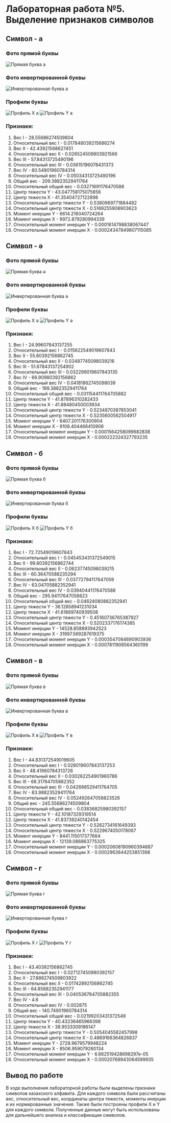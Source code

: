 # Лабораторная работа №5. Выделение признаков символов

## Символ - а

### Фото прямой буквы
![Прямая буква а](../generated_images_letters/а.png)

### Фото инвертированной буквы
![Инвертированная буква а](../generated_images_inverse_letters/а.png)

### Профили буквы
![Профиль X а](../profiles/а_profile_x.png)
![Профиль Y а](../profiles/а_profile_y.png)

### Признаки:
1. Вес I - 28.55686274509804
2. Относительный вес I - 0.017848039215686274
3. Вес II - 42.43921568627451
4. Относительный вес II - 0.026524509803921566
5. Вес III - 57.84313725490196
6. Относительный вес III - 0.03615196078431373
7. Вес IV - 80.54901960784314
8. Относительный вес IV - 0.05034313725490196
9. Общий вес - 209.38823529411764
10. Относительный общий вес - 0.03271691176470588
11. Центр тяжести Y - 43.047758175075856
12. Центр тяжести X - 41.35404727122898
13. Относительный центр тяжести Y - 0.5380969771884482
14. Относительный центр тяжести X - 0.5169255908903623
15. Момент инерции Y - 6614.216040724264
16. Момент инерции X - 9972.879280994339
17. Относительный момент инерции Y - 0.0001614798838067447
18. Относительный момент инерции X - 0.00024347849807115085

## Символ - ә

### Фото прямой буквы
![Прямая буква ә](../generated_images_letters/ә.png)

### Фото инвертированной буквы
![Инвертированная буква ә](../generated_images_inverse_letters/ә.png)

### Профили буквы
![Профиль X ә](../profiles/ә_profile_x.png)
![Профиль Y ә](../profiles/ә_profile_y.png)

### Признаки:
1. Вес I - 24.99607843137255
2. Относительный вес I - 0.015622549019607843
3. Вес II - 55.80392156862745
4. Относительный вес II - 0.03487745098039216
5. Вес III - 51.67843137254902
6. Относительный вес III - 0.032299019607843135
7. Вес IV - 66.90980392156862
8. Относительный вес IV - 0.04181862745098039
9. Общий вес - 199.38823529411764
10. Относительный общий вес - 0.031154411764705882
11. Центр тяжести Y - 41.87896310282433
12. Центр тяжести X - 41.88480450003934
13. Относительный центр тяжести Y - 0.5234870387853041
14. Относительный центр тяжести X - 0.5235600562504917
15. Момент инерции Y - 6407.201176300904
16. Момент инерции X - 9106.404466410906
17. Относительный момент инерции Y - 0.0001564258099682838
18. Относительный момент инерции X - 0.000222324327793235

## Символ - б

### Фото прямой буквы
![Прямая буква б](../generated_images_letters/б.png)

### Фото инвертированной буквы
![Инвертированная буква б](../generated_images_inverse_letters/б.png)

### Профили буквы
![Профиль X б](../profiles/б_profile_x.png)
![Профиль Y б](../profiles/б_profile_y.png)

### Признаки:
1. Вес I - 72.72549019607843
2. Относительный вес I - 0.045453431372549015
3. Вес II - 99.80392156862744
4. Относительный вес II - 0.06237745098039215
5. Вес III - 60.36470588235294
6. Относительный вес III - 0.03772794117647059
7. Вес IV - 63.04705882352941
8. Относительный вес IV - 0.03940441176470588
9. Общий вес - 295.94117647058823
10. Относительный общий вес - 0.04624080882352941
11. Центр тяжести Y - 36.12858941231034
12. Центр тяжести X - 41.61869740939508
13. Относительный центр тяжести Y - 0.45160736765387927
14. Относительный центр тяжести X - 0.5202337176174385
15. Момент инерции Y - 14528.858893942523
16. Момент инерции X - 31997.569287619375
17. Относительный момент инерции Y - 0.0003547084690903936
18. Относительный момент инерции X - 0.0007811906564360199

## Символ - в

### Фото прямой буквы
![Прямая буква в](../generated_images_letters/в.png)

### Фото инвертированной буквы
![Инвертированная буква в](../generated_images_inverse_letters/в.png)

### Профили буквы
![Профиль X в](../profiles/в_profile_x.png)
![Профиль Y в](../profiles/в_profile_y.png)

### Признаки:
1. Вес I - 44.831372549019605
2. Относительный вес I - 0.028019607843137253
3. Вес II - 48.41960784313726
4. Относительный вес II - 0.030262254901960786
5. Вес III - 68.31764705882352
6. Относительный вес III - 0.042698529411764705
7. Вес IV - 83.98823529411764
8. Относительный вес IV - 0.052492647058823526
9. Общий вес - 245.55686274509804
10. Относительный общий вес - 0.03836825980392157
11. Центр тяжести Y - 42.10187329319514
12. Центр тяжести X - 41.83739240142454
13. Относительный центр тяжести Y - 0.5262734161649393
14. Относительный центр тяжести X - 0.5229674050178067
15. Момент инерции Y - 8441.115017377664
16. Момент инерции X - 12139.086863775325
17. Относительный момент инерции Y - 0.00020608190960394687
18. Относительный момент инерции X - 0.0002963644253851398

## Символ - г

### Фото прямой буквы
![Прямая буква г](../generated_images_letters/г.png)

### Фото инвертированной буквы
![Инвертированная буква г](../generated_images_inverse_letters/г.png)

### Профили буквы
![Профиль X г](../profiles/г_profile_x.png)
![Профиль Y г](../profiles/г_profile_y.png)

### Признаки:
1. Вес I - 43.40392156862745
2. Относительный вес I - 0.027127450980392157
3. Вес II - 27.886274509803922
4. Относительный вес II - 0.01742892156862745
5. Вес III - 64.85882352941177
6. Относительный вес III - 0.040536764705882355
7. Вес IV - 4.6
8. Относительный вес IV - 0.002875
9. Общий вес - 140.74901960784314
10. Относительный общий вес - 0.02199203431372549
11. Центр тяжести Y - 40.43236465966398
12. Центр тяжести X - 38.9533309186147
13. Относительный центр тяжести Y - 0.5054045582457998
14. Относительный центр тяжести X - 0.4869166364826837
15. Момент инерции Y - 2728.9679579948224
16. Момент инерции X - 8506.959079260134
17. Относительный момент инерции Y - 6.662519428698297e-05
18. Относительный момент инерции X - 0.00020768943064599935

## Вывод по работе
В ходе выполнения лабораторной работы были выделены признаки символов казахского алфавита. Для каждого символа были рассчитаны вес, относительный вес, координаты центра тяжести, моменты инерции и их нормированные значения. Также были построены профили X и Y для каждого символа. Полученные данные могут быть использованы для дальнейшего анализа и классификации символов.
